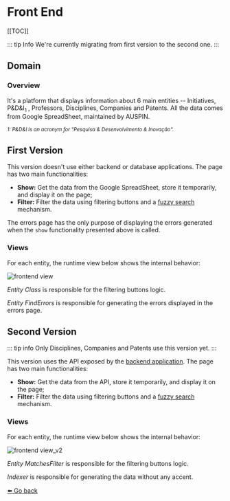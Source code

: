 # Front End

[[TOC]]

::: tip Info
We're currently migrating from first version to the second one.
:::

## Domain

### Overview

It's a platform that displays information about 6 main entities -- Initiatives, P&D&I<sub>1</sub> , Professors, Disciplines, Companies and Patents. All the data comes from Google SpreadSheet, maintained by AUSPIN.

_<sub>1: P&D&I is an acronym for "Pesquisa & Desenvolvimento & Inovação".</sub>_

## First Version

This version doesn't use either backend or database applications. The page has two main functionalities:

- **Show:** Get the data from the Google SpreadSheet, store it temporarily, and display it on the page;
- **Filter:** Filter the data using filtering buttons and a [fuzzy search](https://en.wikipedia.org/wiki/Approximate_string_matching) mechanism.

The errors page has the only purpose of displaying the errors generated when the `show` functionality presented above is called.

### Views

For each entity, the runtime view below shows the internal behavior:

<img :src="$withBase('/views/frontend.svg')" alt="frontend view">

_Entity Class_ is responsible for the filtering buttons logic.

_Entity FindErrors_ is responsible for generating the errors displayed in the errors page.

## Second Version

::: tip info
Only Disciplines, Companies and Patents use this version yet.
:::

This version uses the API exposed by the [backend application](/backend). The page has two main functionalities:

- **Show:** Get the data from the API, store it temporarily, and display it on the page;
- **Filter:** Filter the data using filtering buttons and a [fuzzy search](https://en.wikipedia.org/wiki/Approximate_string_matching) mechanism.

### Views

For each entity, the runtime view below shows the internal behavior:

<img :src="$withBase('/views/frontend_v2.svg')" alt="frontend view_v2">

_Entity MatchesFilter_ is responsible for the filtering buttons logic.

_Indexer_ is responsible for generating the data without any accent.

[:arrow_left: Go back](/)

